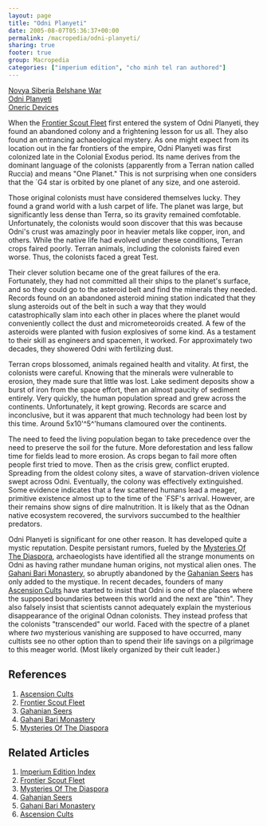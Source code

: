 ```yaml
---
layout: page
title: "Odni Planyeti"
date: 2005-08-07T05:36:37+00:00
permalink: /macropedia/odni-planyeti/
sharing: true
footer: true
group: Macropedia
categories: ["imperium edition", "cho minh tel ran authored"]
---
```


<div class='row'>
	<div class='col-md-4'><a href='/macropedia/novya-siberia-belshane-war'>Novya Siberia Belshane War</a></div>
	<div class='col-md-4'><a href='/macropedia/odni-planyeti'>Odni Planyeti</a></div>
	<div class='col-md-4'><a href='/macropedia/oneric-devices'>Oneric Devices</a></div>
</div>


When the [Frontier Scout Fleet](/macropedia/frontier-scout-fleet) first entered the system of Odni Planyeti, they found an abandoned colony and a frightening lesson for us all. They also found an entrancing achaeological mystery. As one might expect from its location out in the far frontiers of the empire, Odni Planyeti was first colonized late in the Colonial Exodus period. Its name derives from the dominant language of the colonists (apparently from a Terran nation called Ruccia) and means "One Planet." This is not surprising when one considers that the `G4 star is orbited by one planet of any size, and one asteroid.

Those original colonists must have considered themselves lucky. They found a grand world with a lush carpet of life. The planet was large, but significantly less dense than Terra, so its gravity remained comfotable. Unfortunately, the colonists would soon discover that this was because Odni's crust was amazingly poor in heavier metals like copper, iron, and others. While the native life had evolved under these conditions, Terran crops faired poorly. Terran animals, including the colonists faired even worse. Thus, the colonists faced a great Test. 

Their clever solution became one of the great failures of the era. Fortunately, they had not committed all their ships to the planet's surface, and so they could go to the asteroid belt and find the minerals they needed. Records found on an abandoned asteroid mining station indicated that they slung asteroids out of the belt in such a way that they would catastrophically slam into each other in places where the planet would conveniently collect the dust and micrometeoroids created. A few of the asteroids were planted with fusion explosives of some kind. As a testament to their skill as engineers and spacemen, it worked. For approximately two decades, they showered Odni with fertilizing dust.

Terran crops blossomed, animals regained health and vitality. At first, the colonists were careful. Knowing that the minerals were vulnerable to erosion, they made sure that little was lost. Lake sediment deposits show a burst of iron from the space effort, then an almost paucity of sediment entirely. Very quickly, the human population spread and grew across the continents. Unfortunately, it kept growing. Records are scarce and inconclusive, but it was apparent that much technology had been lost by this time. Around 5x10'^5^'humans clamoured over the continents.

The need to feed the living population began to take precedence over the need to preserve the soil for the future. More deforestation and less fallow time for fields lead to more erosion. As crops began to fail more often people first tried to move. Then as the crisis grew, conflict erupted. Spreading from the oldest colony sites, a wave of starvation-driven violence swept across Odni. Eventually, the colony was effectively extinguished. Some evidence indicates that a few scattered humans lead a meager, primitive existence almost up to the time of the `FSF's arrival. However, are their remains show signs of dire malnutrition. It is likely that as the Odnan native ecosystem recovered, the survivors succumbed to the healthier predators.

Odni Planyeti is significant for one other reason. It has developed quite a mystic reputation. Despite persistant rumors, fueled by the [Mysteries Of The Diaspora](/macropedia/mysteries-of-the-diaspora), archaeologists have identified all the strange monuments on Odni as having rather mundane human origins, not mystical alien ones. The [Gahani Bari Monastery](/macropedia/gahani-bari-monastery), so abruptly abandoned by the [Gahanian Seers](/macropedia/gahanian-seers) has only added to the mystique. In recent decades, founders of many [Ascension Cults](/macropedia/ascension-cults) have started to insist that Odni is one of the places where the supposed boundaries between this world and the next are "thin". They also falsely insist that scientists cannot adequately explain the mysterious disappearance of the original Odnan colonists. They instead profess that the colonists "transcended" our world. Faced with the spectre of a planet where _two_ mysterious vanishing are supposed to have occurred, many cultists see no other option than to spend their life savings on a pilgrimage to this meager world. (Most likely organized by their cult leader.) 


## References
1. [Ascension Cults](/macropedia/ascension-cults)
1. [Frontier Scout Fleet](/macropedia/frontier-scout-fleet)
1. [Gahanian Seers](/macropedia/gahanian-seers)
1. [Gahani Bari Monastery](/macropedia/gahani-bari-monastery)
1. [Mysteries Of The Diaspora](/macropedia/mysteries-of-the-diaspora)

## Related Articles

1. [Imperium Edition Index](/macropedia/imperium-edition-index)
2. [Frontier Scout Fleet](/macropedia/frontier-scout-fleet)
3. [Mysteries Of The Diaspora](/macropedia/mysteries-of-the-diaspora)
4. [Gahanian Seers](/macropedia/gahanian-seers)
5. [Gahani Bari Monastery](/macropedia/gahani-bari-monastery)
6. [Ascension Cults](/macropedia/ascension-cults)


 
